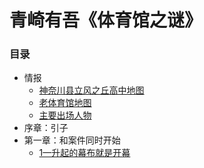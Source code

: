 # 青崎有吾《体育馆之谜》

### 目录

* 情报
    * [神奈川县立风之丘高中地图](map1)
    * [老体育馆地图](map2)
    * [主要出场人物](chara)
* 序章：引子
* 第一章：和案件同时开始
    * [1—升起的幕布就是开幕](chp1#1)